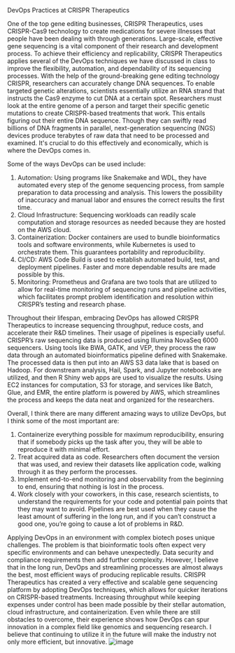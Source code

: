 DevOps Practices at CRISPR Therapeutics

One of the top gene editing businesses, CRISPR Therapeutics, uses CRISPR-Cas9 technology to create medications for severe illnesses that people have been dealing with through generations. Large-scale, effective gene sequencing is a vital component of their research and development process. To achieve their efficiency and replicability, CRISPR Therapeutics applies several of the DevOps techniques we have discussed in class to improve the flexibility, automation, and dependability of its sequencing processes.
With the help of the ground-breaking gene editing technology CRISPR, researchers can accurately change DNA sequences. To enable targeted genetic alterations, scientists essentially utilize an RNA strand that instructs the Cas9 enzyme to cut DNA at a certain spot. Researchers must look at the entire genome of a person and target their specific genetic mutations to create CRISPR-based treatments that work. This entails figuring out their entire DNA sequence. Though they can swiftly read billions of DNA fragments in parallel, next-generation sequencing (NGS) devices produce terabytes of raw data that need to be processed and examined. It's crucial to do this effectively and economically, which is where the DevOps comes in. 

Some of the ways DevOps can be used include:
1.	Automation: Using programs like Snakemake and WDL, they have automated every step of the genome sequencing process, from sample preparation to data processing and analysis. This lowers the possibility of inaccuracy and manual labor and ensures the correct results the first time.
2.	Cloud Infrastructure: Sequencing workloads can readily scale computation and storage resources as needed because they are hosted on the AWS cloud.
3.	Containerization: Docker containers are used to bundle bioinformatics tools and software environments, while Kubernetes is used to orchestrate them. This guarantees portability and reproducibility. 
4.	CI/CD: AWS Code Build is used to establish automated build, test, and deployment pipelines. Faster and more dependable results are made possible by this.
5.	Monitoring: Prometheus and Grafana are two tools that are utilized to allow for real-time monitoring of sequencing runs and pipeline activities, which facilitates prompt problem identification and resolution within CRISPR’s testing and research phase.

Throughout their lifespan, embracing DevOps has allowed CRISPR Therapeutics to increase sequencing throughput, reduce costs, and accelerate their R&D timelines. Their usage of pipelines is especially useful. CRISPR’s raw sequencing data is produced using Illumina NovaSeq 6000 sequencers. Using tools like BWA, GATK, and VEP, they process the raw data through an automated bioinformatics pipeline defined with Snakemake. The processed data is then put into an AWS S3 data lake that is based on Hadoop. For downstream analysis, Hail, Spark, and Jupyter notebooks are utilized, and then R Shiny web apps are used to visualize the results. Using EC2 instances for computation, S3 for storage, and services like Batch, Glue, and EMR, the entire platform is powered by AWS, which streamlines the process and keeps the data neat and organized for the researchers.

Overall, I think there are many different amazing ways to utilize DevOps, but I think some of the most important are:
1.	Containerize everything possible for maximum reproducibility, ensuring that if somebody picks up the task after you, they will be able to reproduce it with minimal effort.
2.	Treat acquired data as code. Researchers often document the version that was used, and review their datasets like application code, walking through it as they perform the processes.
3.	Implement end-to-end monitoring and observability from the beginning to end, ensuring that nothing is lost in the process.
4.	Work closely with your coworkers, in this case, research scientists, to understand the requirements for your code and potential pain points that they may want to avoid. Pipelines are best used when they cause the least amount of suffering in the long run, and if you can’t construct a good one, you’re going to cause a lot of problems in R&D.

Applying DevOps in an environment with complex biotech poses unique challenges. The problem is that bioinformatic tools often expect very specific environments and can behave unexpectedly. Data security and compliance requirements then add further complexity. However, I believe that in the long run, DevOps and streamlining processes are almost always the best, most efficient ways of producing replicable results. CRISPR Therapeutics has created a very effective and scalable gene sequencing platform by adopting DevOps techniques, which allows for quicker iterations on CRISPR-based treatments. Increasing throughput while keeping expenses under control has been made possible by their stellar automation, cloud infrastructure, and containerization. Even while there are still obstacles to overcome, their experience shows how DevOps can spur innovation in a complex field like genomics and sequencing research. I believe that continuing to utilize it in the future will make the industry not only more efficient, but innovative.
![image](https://github.com/user-attachments/assets/43663e63-642f-42e8-a11d-3efd11da94aa)
